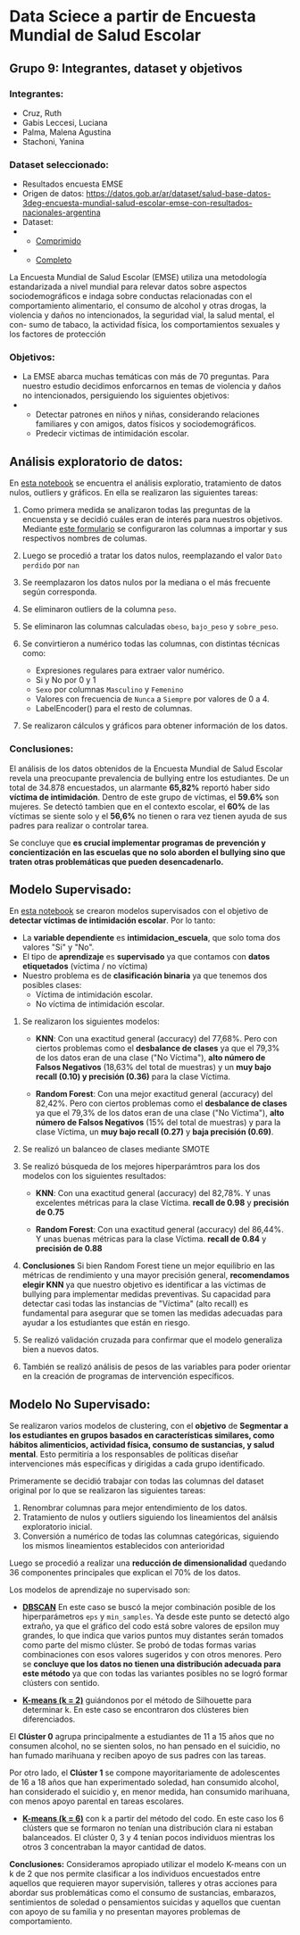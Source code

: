 # Data Sciece a partir de Encuesta Mundial de Salud Escolar

## Grupo 9: Integrantes, dataset y objetivos
### Integrantes:
- Cruz, Ruth
- Gabis Leccesi, Luciana
- Palma, Malena Agustina
- Stachoni, Yanina

### Dataset seleccionado:
- Resultados encuesta EMSE
- Origen de datos: https://datos.gob.ar/ar/dataset/salud-base-datos-3deg-encuesta-mundial-salud-escolar-emse-con-resultados-nacionales-argentina
- Dataset: 
- - [Comprimido](/Segunda%20Entrega/emse_datosabiertos.zip)
- - [Completo](/Segunda%20Entrega/EMSE_DatosAbiertos.csv)

La Encuesta Mundial de Salud Escolar (EMSE) utiliza una metodología estandarizada a nivel mundial para relevar datos sobre aspectos sociodemográficos e indaga sobre conductas relacionadas con el comportamiento alimentario, el consumo de alcohol y otras drogas, la violencia y daños no intencionados, la seguridad vial, la salud mental, el con- sumo de tabaco, la actividad física, los comportamientos sexuales y los factores de protección

### Objetivos:
* La EMSE abarca muchas temáticas con más de 70 preguntas. Para nuestro estudio decidimos enforcarnos en temas de violencia y daños no intencionados, persiguiendo los siguientes objetivos:
* * Detectar patrones en niños y niñas, considerando relaciones familiares y con amigos, datos físicos y sociodemográficos.
  * Predecir victimas de intimidación escolar.


## Análisis exploratorio de datos:
En [esta notebook](https://github.com/YaninaStachoni1/DataSciencie/blob/main/Segunda_entrega_correcciones.ipynb) se encuentra el análisis exploratio, tratamiento de datos nulos, outliers y gráficos. En ella se realizaron las siguientes tareas:

1) Como primera medida se analizaron todas las preguntas de la encuensta y se decidió cuáles eran de interés para nuestros objetivos. Mediante [este formulario](/Segunda%20Entrega/Analisis%20Preguntas.xlsx) se configuraron las columnas a importar y sus respectivos nombres de columas.

2) Luego se procedió a tratar los datos nulos, reemplazando el valor `Dato perdido` por `nan` 

3) Se reemplazaron los datos nulos por la mediana o el más frecuente según corresponda. 

4) Se eliminaron outliers de la columna `peso`.

5) Se eliminaron las columnas calculadas `obeso`, `bajo_peso` y `sobre_peso`.

6) Se convirtieron a numérico todas las columnas, con distintas técnicas como:
    - Expresiones regulares para extraer valor numérico.
    - Si y No por 0 y 1
    - `Sexo` por columnas `Masculino` y `Femenino`
    - Valores con frecuencia de `Nunca` a `Siempre` por valores de 0 a 4.
    - LabelEncoder() para el resto de columnas.

7) Se realizaron cálculos y gráficos para obtener información de los datos.

### Conclusiones:
El análisis de los datos obtenidos de la Encuesta Mundial de Salud Escolar revela una preocupante prevalencia de bullying entre los estudiantes. De un total de 34.878 encuestados, un alarmante **65,82%** reportó haber sido **víctima de intimidación**. Dentro de este grupo de víctimas, el **59.6%** son mujeres.
Se detectó tambien que en el contexto escolar, el **60%** de las víctimas se siente solo y el **56,6%** no tienen o rara vez tienen ayuda de sus padres para realizar o controlar tarea.

Se concluye que **es crucial implementar programas de prevención y concientización en las escuelas que no solo aborden el bullying sino que traten otras problemáticas que pueden desencadenarlo.**

## Modelo Supervisado:
En [esta notebook](/Tercer%20Entrega/Tercer_entrega.ipynb) se crearon modelos supervisados con el objetivo de **detectar víctimas de intimidación escolar**. Por lo tanto:
- La **variable dependiente** es **intimidacion_escuela**, que solo toma dos valores "Si" y "No".
- El tipo de **aprendizaje** es **supervisado** ya que contamos con **datos etiquetados** (víctima / no víctima)
- Nuestro problema es de **clasificación binaria** ya que tenemos dos posibles clases:
    - Víctima de intimidación escolar.
    - No víctima de intimidación escolar.

1) Se realizaron los siguientes modelos:

    * **KNN**: Con una exactitud general (accuracy) del 77,68%. Pero con ciertos problemas como el **desbalance de clases** ya que el 79,3% de los datos eran de una clase ("No Víctima"), **alto número de Falsos Negativos** (18,63% del total de muestras) y un **muy bajo recall (0.10) y precisión (0.36)** para la clase Víctima.

    * **Random Forest**: Con una mejor exactitud general (accuracy) del 82,42%. Pero con ciertos problemas como el **desbalance de clases** ya que el 79,3% de los datos eran de una clase ("No Víctima"), **alto número de Falsos Negativos** (15% del total de muestras) y para la clase Víctima, un **muy bajo recall (0.27)** y **baja precisión (0.69)**.

2) Se realizó un balanceo de clases mediante SMOTE

3) Se realizó búsqueda de los mejores hiperparámtros para los dos modelos con los siguientes resultados:

    * **KNN**: Con una exactitud general (accuracy) del 82,78%. Y unas excelentes métricas para la clase Víctima. **recall de 0.98** y **precisión de 0.75**

    * **Random Forest**: Con una exactitud general (accuracy) del 86,44%. Y unas buenas métricas para la clase Víctima. **recall de 0.84** y **precisión de 0.88**

4) **Conclusiones**
Si bien Random Forest tiene un mejor equilibrio en las métricas de rendimiento y una mayor precisión general, **recomendamos elegir KNN** ya que nuestro objetivo es identificar a las víctimas de bullying para implementar medidas preventivas. Su capacidad para detectar casi todas las instancias de "Víctima" (alto recall) es fundamental para asegurar que se tomen las medidas adecuadas para ayudar a los estudiantes que están en riesgo.

5) Se realizó validación cruzada para confirmar que el modelo generaliza bien a nuevos datos.

6) También se realizó análisis de pesos de las variables para poder orientar en la creación de programas de intervención específicos.

## Modelo No Supervisado:
Se realizaron varios modelos de clustering, con el **objetivo** de **Segmentar a los estudiantes en grupos basados en características similares, como hábitos alimenticios, actividad física, consumo de sustancias, y salud mental**. Esto permitiría a los responsables de políticas diseñar intervenciones más específicas y dirigidas a cada grupo identificado. 

Primeramente se decidió trabajar con todas las columnas del dataset original por lo que se realizaron las siguientes tareas:

1) Renombrar columnas para mejor entendimiento de los datos.
2) Tratamiento de nulos y outliers siguiendo los lineamientos del análsis exploratorio inicial.
3) Conversión a numérico de todas las columnas categóricas, siguiendo los mismos lineamientos establecidos con anterioridad


Luego se procedió a realizar una **reducción de dimensionalidad** quedando 36 componentes principales que explican el 70% de los datos.

Los modelos de aprendizaje no supervisado son:

* **[DBSCAN](/Cuarta%20Entrega/Cuarta%20entrega%20(DBScan).ipynb)**
En este caso se buscó la mejor combinación posible de los hiperparámetros `eps` y `min_samples`. Ya desde este punto se detectó algo extraño, ya que el gráfico del codo está sobre valores de epsilon muy grandes, lo que indica que varios puntos muy distantes serán tomados como parte del mismo clúster. Se probó de todas formas varias combinaciones con esos valores sugeridos y con otros menores. Pero se **concluye que los datos no tienen una distribución adecuada para este método** ya que con todas las variantes posibles no se logró formar clústers con sentido.

* **[K-means (k = 2)](/Cuarta%20Entrega/Cuarta%20entrega(K-Means%20k=2).ipynb)** guiándonos por el método de Silhouette para determinar k. En este caso se encontraron dos clústeres bien diferenciados.

El **Clúster 0** agrupa principalmente a estudiantes de 11 a 15 años que no consumen alcohol, no se sienten solos, no han pensado en el suicidio, no han fumado marihuana y reciben apoyo de sus padres con las tareas.

Por otro lado, el **Clúster 1** se compone mayoritariamente de adolescentes de 16 a 18 años que han experimentado soledad, han consumido alcohol, han considerado el suicidio y, en menor medida, han consumido marihuana, con menos apoyo parental en tareas escolares.

* **[K-means (k = 6)](/Cuarta%20Entrega/Cuarta%20entrega(K-Means%20k=6).ipynb)** con k a partir del método del codo. En este caso los 6 clústers que se formaron no tenían una distribución clara ni estaban balanceados. El clúster 0, 3 y 4 tenían pocos individuos mientras los otros 3 concentraban la mayor cantidad de datos.

**Conclusiones:**
Consideramos apropiado utilizar el modelo K-means con un k de 2 que nos permite clasificar a los individuos encuestados entre aquellos que requieren mayor supervisión, talleres y otras acciones para abordar sus problemáticas como el consumo de sustancias, embarazos, sentimientos de soledad o pensamientos suicidas y aquellos que cuentan con apoyo de su familia y no presentan mayores problemas de comportamiento.


